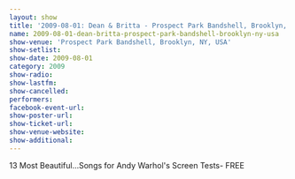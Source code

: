 ```yaml
---
layout: show
title: '2009-08-01: Dean & Britta - Prospect Park Bandshell, Brooklyn, NY, USA'
name: 2009-08-01-dean-britta-prospect-park-bandshell-brooklyn-ny-usa
show-venue: 'Prospect Park Bandshell, Brooklyn, NY, USA'
show-setlist: 
show-date: 2009-08-01
category: 2009
show-radio: 
show-lastfm: 
show-cancelled: 
performers: 
facebook-event-url: 
show-poster-url: 
show-ticket-url: 
show-venue-website: 
show-additional: 
---
```


13 Most Beautiful...Songs for Andy Warhol\'s Screen Tests- FREE